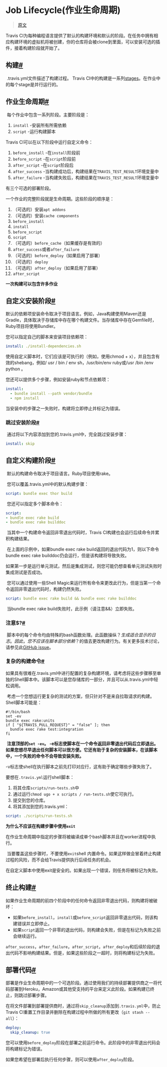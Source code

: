 # Job Lifecycle(作业生命周期)

> [原文](https://docs.travis-ci.com/user/job-lifecycle/)

Travis CI为每种编程语言提供了默认的构建环境和默认的阶段。在任务中拥有相应构建环境的虚拟机将被创建，你的仓库将会被clone到里面，可以安装可选的插件，接着构建阶段就开始了。

##	构建[#](#the-build)

​	.travis.yml文件描述了构建过程。 Travis CI中的构建是一系列[stages]()。在作业中的每个stage是并行运行的。

##	作业生命周期[#](#the-job-lifecycle)

​	每个作业中包含一系列阶段。主要阶段是：

1. `install`  -安装所有所需依赖
2. `script` -运行构建脚本

Travis CI可以在以下阶段中运行自定义命令：

1. `before_install` -在`install`阶段前
2. `before_script`  -在`script`阶段前
3. `after_script` -在`script`阶段后
4. `after_success` -当构建成功后，构建结果在`TRAVIS_TEST_RESULT`环境变量中
5. `after_failure` -当构建失败后，构建结果在`TRAVIS_TEST_RESULT`环境变量中

有三个可选的部署阶段。

一个作业的完整阶段就是生命周期。这些阶段的顺序是：

1. （可选的）安装`apt addons`
2. （可选的）安装`cache components`
3. `before_install`
4. `install`
5. `before_script`
6. `script`
7. （可选的）`before_cache`（如果缓存是有效的）
8. `after_success`或者`after_failure`
9. （可选的）`before_deploy`（如果启用了部署）
10. （可选的）`deploy`
11. （可选的）`after_deploy`（如果启用了部署）
12. `after_script`

**一次构建可以包含许多作业**

##	自定义安装阶段[#](#customizing-the-installation-phase)

​	默认的依赖项安装命令取决于项目语言。例如，Java构建使用Maven还是Gradle，具体取决于存储库中存在哪个构建文件。当存储库中存在Gemfile时，Ruby项目将使用Bundler。

您可以指定自己的脚本来安装项目依赖项：

```yaml
install: ./install-dependencies.sh
```

使用自定义脚本时，它们应该是可执行的（例如，使用chmod + x），并且包含有效的shebang，例如/ usr / bin / env sh，/usr/bin/env ruby或/usr /bin /env python 。

您还可以提供多个步骤，例如安装ruby和节点依赖项：

```yaml
install:
  - bundle install --path vendor/bundle
  - npm install
```

当安装中的步骤之一失败时，构建将立即停止并标记为错误。

###		跳过安装阶段[#](#skipping-the-installation-phase)

​		通过将以下内容添加到您的.travis.yml中，完全跳过安装步骤：

```yaml
install: skip
```

##	自定义构建阶段[#](#customizing-the-build-phase)

​	默认的构建命令取决于项目语言。Ruby项目使用rake。

​	您可以覆盖.travis.yml中的默认构建步骤：

```yaml
script: bundle exec thor build
```

​	您还可以指定多个脚本命令：

```yaml
script:
- bundle exec rake build
- bundle exec rake builddoc
```

​	当其中一个构建命令返回非零退出代码时，Travis CI构建也会运行后续命令并累积构建结果。

​	在上面的示例中，如果bundle exec rake build返回的退出代码为1，则以下命令bundle exec rake builddoc仍会运行，但是该构建将导致失败。

​	如果第一步是运行单元测试，然后是集成测试，则您可能仍想查看单元测试失败时集成测试是否成功。

​	您可以通过使用一些Shell Magic来运行所有命令来更改此行为，但是当第一个命令返回非零退出代码时，构建仍然失败。

```yaml
script: bundle exec rake build && bundle exec rake builddoc
```

​	当bundle exec rake build失败时，此示例（请注意&&）立即失败。

###	注意$?[#](#customizing-the-build-phase)

​	脚本中的每个命令均由特殊的bash函数处理。此函数操纵$？生成适合显示的日志。因此，您不应该在脚本部分依赖$？的值去更改构建行为。有关更多技术讨论，请参见此[GitHub  issue](https://github.com/travis-ci/travis-ci/issues/3771)。

###	复杂的构建命令[#](#complex-build-commands)

​	如果具有很难在.travis.yml中进行配置的复杂构建环境，请考虑将这些步骤移至单独的Shell脚本中。该脚本可以是您存储库的一部分，并且可以从.travis.yml中轻松调用。

​	考虑一个您想运行更复杂的测试的方案，但只针对不是来自拉取请求的构建。 Shell脚本可能是：

```shell
#!/bin/bash
set -ev
bundle exec rake:units
if [ "${TRAVIS_PULL_REQUEST}" = "false" ]; then
  bundle exec rake test:integration
fi
```

​	**注意顶部的```set -ev```。 -e标志使脚本在一个命令返回非零退出代码后立即退出。如果您想尽早退出任何脚本可以很方便。它还有助于复杂的安装脚本，在该脚本中，一个失败的命令不会导致安装失败。**

​	-v标志使shell在执行脚本之前先打印对应行，这有助于确定哪些步骤失败了。

要想在`.travis.yml`运行shell脚本：

1. 将其仓库`scripts/run-tests.sh`中
2. 通过运行`chmod ugo + x scripts / run-tests.sh`使它可执行。
3. 提交到您的仓库。
4. 将其添加到您的.travis.yml：

```yaml
script: ./scripts/run-tests.sh
```

**为什么不应该在构建步骤中使用`exit`**

​	在作业生命周期中指定的步骤将被编译成单个bash脚本并且在worker进程中执行。

​	当要覆盖这些步骤时，不要使用`exit`shell 内置命令。如果这样做会冒着终止构建过程的风险，而不会给Travis提供执行后续任务的机会。

​	在自定义脚本中使用exit是安全的。如果出现一个错误，则任务将被标记为失败。

##	终止构建[#](#breaking-the-build)

​	如果作业生命周期的前四个阶段中的任何命令返回非零退出代码，则构建将被破坏：

- 如果`before_install`，`install`或`before_script`返回非零退出代码，则该构建错误并立即停止。
- 如果`script`返回一个非零的退出代码，则构建会失败，但是在标记为失败之前会继续运行。

`after_success`，`after_failure`，`after_script`，`after_deploy`和后续阶段的退出代码不影响构建结果。但是，如果这些阶段之一超时，则将构建标记为失败。

##	部署代码[#](#deploying-your-code)

​	部署是作业生命周期中的一个可选阶段。通过使用我们的持续部署提供商之一将代码部署到Heroku，Amazon或其他受支持的平台来定义此阶段。如果构建已终止，则跳过部署步骤。

​	在将文件部署到部署提供商时，通过将`skip_cleanup`添加到`.travis.yml`中，防止Travis CI重置工作目录并删除在构建过程中所做的所有更改（`git stash --all`）：

```yaml
deploy:
  skip_cleanup: true
```

您可以使用`before_deploy`阶段在部署之前运行命令。此阶段中的非零退出代码会将构建标记为错误。

如果您希望在部署后执行任何步骤，则可以使用`after_deploy`阶段。